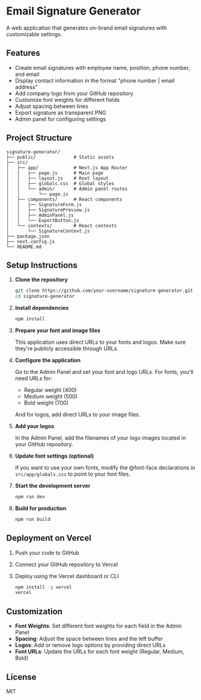 # Email Signature Generator

A web application that generates on-brand email signatures with customizable settings.

## Features

- Create email signatures with employee name, position, phone number, and email
- Display contact information in the format "phone number | email address"
- Add company logo from your GitHub repository
- Customize font weights for different fields
- Adjust spacing between lines
- Export signature as transparent PNG
- Admin panel for configuring settings

## Project Structure

```
signature-generator/
├── public/              # Static assets
├── src/
│   ├── app/             # Next.js App Router
│   │   ├── page.js      # Main page
│   │   ├── layout.js    # Root layout
│   │   ├── globals.css  # Global styles
│   │   └── admin/       # Admin panel routes
│   │       └── page.js
│   ├── components/      # React components
│   │   ├── SignatureForm.js
│   │   ├── SignaturePreview.js
│   │   ├── AdminPanel.js
│   │   └── ExportButton.js
│   └── contexts/        # React contexts
│       └── SignatureContext.js
├── package.json
├── next.config.js
└── README.md
```

## Setup Instructions

1. **Clone the repository**

   ```bash
   git clone https://github.com/your-username/signature-generator.git
   cd signature-generator
   ```

2. **Install dependencies**

   ```bash
   npm install
   ```

3. **Prepare your font and image files**

   This application uses direct URLs to your fonts and logos. Make sure they're publicly accessible through URLs.

4. **Configure the application**

   Go to the Admin Panel and set your font and logo URLs. For fonts, you'll need URLs for:
   
   - Regular weight (400)
   - Medium weight (500)
   - Bold weight (700)

   And for logos, add direct URLs to your image files.

5. **Add your logos**

   In the Admin Panel, add the filenames of your logo images located in your GitHub repository.

6. **Update font settings (optional)**

   If you want to use your own fonts, modify the @font-face declarations in `src/app/globals.css` to point to your font files.

7. **Start the development server**

   ```bash
   npm run dev
   ```

8. **Build for production**

   ```bash
   npm run build
   ```

## Deployment on Vercel

1. Push your code to GitHub

2. Connect your GitHub repository to Vercel

3. Deploy using the Vercel dashboard or CLI

   ```bash
   npm install -g vercel
   vercel
   ```

## Customization

- **Font Weights**: Set different font weights for each field in the Admin Panel
- **Spacing**: Adjust the space between lines and the left buffer
- **Logos**: Add or remove logo options by providing direct URLs
- **Font URLs**: Update the URLs for each font weight (Regular, Medium, Bold)

## License

MIT
